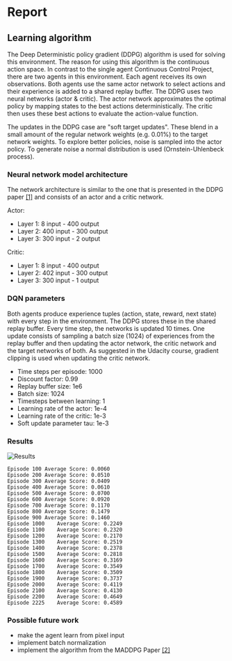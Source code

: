 # Report

## Learning algorithm

The Deep Deterministic policy gradient (DDPG) algorithm is used for solving this environment.
The reason for using this algorithm is the continuous action space. In contrast to the single agent Continuous Control Project, there are two agents in this environment. Each agent receives its own observations.
Both agents use the same actor network to select actions and their experience is added to a shared replay buffer.
The DDPG uses two neural networks (actor & critic). The actor network approximates the optimal policy 
by mapping states to the best actions deterministically. 
The critic then uses these best actions to evaluate the action-value function.

The updates in the DDPG case are "soft target updates". These blend in a small amount of the regular network weights (e.g. 0.01%) to the target network weights. 
To explore better policies, noise is sampled into the actor policy.
To generate noise a normal distribution is used (Ornstein-Uhlenbeck process). 

### Neural network model architecture
The network architecture is similar to the one that is presented in the DDPG paper [[1]](https://arxiv.org/abs/1509.02971) and consists of an actor and a critic network. 

Actor:
* Layer 1: 8 input - 400 output
* Layer 2: 400 input - 300 output
* Layer 3: 300 input - 2 output

Critic:
* Layer 1: 8 input - 400 output
* Layer 2: 402 input - 300 output
* Layer 3: 300 input - 1 output 

### DQN parameters

Both agents produce experience tuples (action, state, reward, next state) with every step in the environment. 
The DDPG stores these in the shared replay buffer. 
Every time step, the networks is updated 10 times. 
One update consists of sampling a batch size (1024) of experiences from the replay buffer
and then updating the actor network, the critic network and the target networks of both.
As suggested in the Udacity course, gradient clipping is used when updating the critic network. 

* Time steps per episode: 1000
* Discount factor: 0.99
* Replay buffer size: 1e6
* Batch size: 1024
* Timesteps between learning: 1
* Learning rate of the actor:  1e-4
* Learning rate of the critic:  1e-3
* Soft update parameter tau: 1e-3

### Results

![Results]()

```
Episode 100	Average Score: 0.0060
Episode 200	Average Score: 0.0510
Episode 300	Average Score: 0.0409
Episode 400	Average Score: 0.0610
Episode 500	Average Score: 0.0700
Episode 600	Average Score: 0.0920
Episode 700	Average Score: 0.1170
Episode 800	Average Score: 0.1479
Episode 900	Average Score: 0.1460
Episode 1000	Average Score: 0.2249
Episode 1100	Average Score: 0.2320
Episode 1200	Average Score: 0.2170
Episode 1300	Average Score: 0.2519
Episode 1400	Average Score: 0.2378
Episode 1500	Average Score: 0.2818
Episode 1600	Average Score: 0.3169
Episode 1700	Average Score: 0.3549
Episode 1800	Average Score: 0.3509
Episode 1900	Average Score: 0.3737
Episode 2000	Average Score: 0.4119
Episode 2100	Average Score: 0.4130
Episode 2200	Average Score: 0.4649
Episode 2225	Average Score: 0.4589
```


### Possible future work

* make the agent learn from pixel input
* implement batch normalization
* implement the algorithm from the MADDPG Paper [[2]](https://papers.nips.cc/paper/7217-multi-agent-actor-critic-for-mixed-cooperative-competitive-environments.pdf
)
